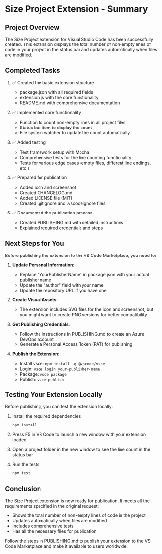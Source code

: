 # Size Project Extension - Summary

## Project Overview

The Size Project extension for Visual Studio Code has been successfully created. This extension displays the total number of non-empty lines of code in your project in the status bar and updates automatically when files are modified.

## Completed Tasks

1. ✅ Created the basic extension structure
   - package.json with all required fields
   - extension.js with the core functionality
   - README.md with comprehensive documentation

2. ✅ Implemented core functionality
   - Function to count non-empty lines in all project files
   - Status bar item to display the count
   - File system watcher to update the count automatically

3. ✅ Added testing
   - Test framework setup with Mocha
   - Comprehensive tests for the line counting functionality
   - Tests for various edge cases (empty files, different line endings, etc.)

4. ✅ Prepared for publication
   - Added icon and screenshot
   - Created CHANGELOG.md
   - Added LICENSE file (MIT)
   - Created .gitignore and .vscodeignore files

5. ✅ Documented the publication process
   - Created PUBLISHING.md with detailed instructions
   - Explained required credentials and steps

## Next Steps for You

Before publishing the extension to the VS Code Marketplace, you need to:

1. **Update Personal Information**:
   - Replace "YourPublisherName" in package.json with your actual publisher name
   - Update the "author" field with your name
   - Update the repository URL if you have one

2. **Create Visual Assets**:
   - The extension includes SVG files for the icon and screenshot, but you might want to create PNG versions for better compatibility

3. **Get Publishing Credentials**:
   - Follow the instructions in PUBLISHING.md to create an Azure DevOps account
   - Generate a Personal Access Token (PAT) for publishing

4. **Publish the Extension**:
   - Install vsce: `npm install -g @vscode/vsce`
   - Login: `vsce login your-publisher-name`
   - Package: `vsce package`
   - Publish: `vsce publish`

## Testing Your Extension Locally

Before publishing, you can test the extension locally:

1. Install the required dependencies:
   ```bash
   npm install
   ```

2. Press F5 in VS Code to launch a new window with your extension loaded

3. Open a project folder in the new window to see the line count in the status bar

4. Run the tests:
   ```bash
   npm test
   ```

## Conclusion

The Size Project extension is now ready for publication. It meets all the requirements specified in the original request:

- Shows the total number of non-empty lines of code in the project
- Updates automatically when files are modified
- Includes comprehensive tests
- Has all the necessary files for publication

Follow the steps in PUBLISHING.md to publish your extension to the VS Code Marketplace and make it available to users worldwide.